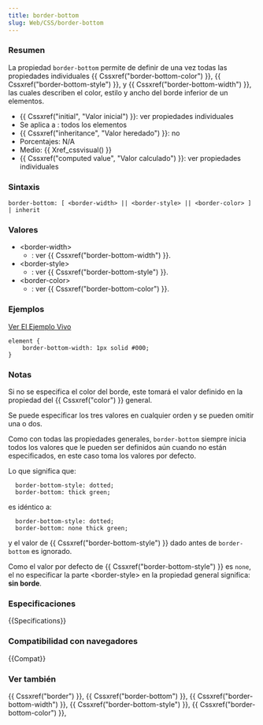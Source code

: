 ```yaml
---
title: border-bottom
slug: Web/CSS/border-bottom
---
```


### Resumen

La propiedad `border-bottom` permite de definir de una vez todas las propiedades individuales {{ Cssxref("border-bottom-color") }}, {{ Cssxref("border-bottom-style") }}, y {{ Cssxref("border-bottom-width") }}, las cuales describen el color, estilo y ancho del borde inferior de un elementos.

- {{ Cssxref("initial", "Valor inicial") }}: ver propiedades individuales
- Se aplica a : todos los elementos
- {{ Cssxref("inheritance", "Valor heredado") }}: no
- Porcentajes: N/A
- Medio: {{ Xref_cssvisual() }}
- {{ Cssxref("computed value", "Valor calculado") }}: ver propiedades individuales

### Sintaxis

```
border-bottom: [ <border-width> || <border-style> || <border-color> ] | inherit
```

### Valores

- \<border-width>
  - : ver {{ Cssxref("border-bottom-width") }}.
- \<border-style>
  - : ver {{ Cssxref("border-bottom-style") }}.
- \<border-color>
  - : ver {{ Cssxref("border-bottom-color") }}.

### Ejemplos

[Ver El Ejemplo Vivo](/samples/cssref/border.html)

```
element {
    border-bottom-width: 1px solid #000;
}
```

### Notas

Si no se especifica el color del borde, este tomará el valor definido en la propiedad del {{ Cssxref("color") }} general.

Se puede especificar los tres valores en cualquier orden y se pueden omitir una o dos.

Como con todas las propiedades generales, `border-bottom` siempre inicia todos los valores que le pueden ser definidos aún cuando no están especificados, en este caso toma los valores por defecto.

Lo que significa que:

```
  border-bottom-style: dotted;
  border-bottom: thick green;
```

es idéntico a:

```
  border-bottom-style: dotted;
  border-bottom: none thick green;
```

y el valor de {{ Cssxref("border-bottom-style") }} dado antes de `border-bottom` es ignorado.

Como el valor por defecto de {{ Cssxref("border-bottom-style") }} es `none`, el no especificar la parte \<border-style> en la propiedad general significa: **sin borde**.

### Especificaciones

{{Specifications}}

### Compatibilidad con navegadores

{{Compat}}

### Ver también

{{ Cssxref("border") }}, {{ Cssxref("border-bottom") }}, {{ Cssxref("border-bottom-width") }}, {{ Cssxref("border-bottom-style") }}, {{ Cssxref("border-bottom-color") }},
